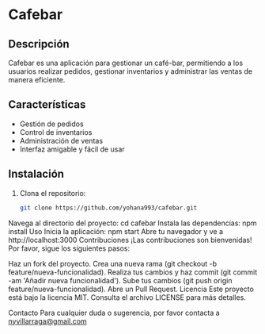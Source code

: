 # Cafebar

## Descripción
Cafebar es una aplicación para gestionar un café-bar, permitiendo a los usuarios realizar pedidos, gestionar inventarios y administrar las ventas de manera eficiente.

## Características
- Gestión de pedidos
- Control de inventarios
- Administración de ventas
- Interfaz amigable y fácil de usar

## Instalación
1. Clona el repositorio:
   ```bash
   git clone https://github.com/yohana993/cafebar.git
Navega al directorio del proyecto:
cd cafebar
Instala las dependencias:
npm install
Uso
Inicia la aplicación:
npm start
Abre tu navegador y ve a http://localhost:3000
Contribuciones
¡Las contribuciones son bienvenidas! Por favor, sigue los siguientes pasos:

Haz un fork del proyecto.
Crea una nueva rama (git checkout -b feature/nueva-funcionalidad).
Realiza tus cambios y haz commit (git commit -am 'Añadir nueva funcionalidad').
Sube tus cambios (git push origin feature/nueva-funcionalidad).
Abre un Pull Request.
Licencia
Este proyecto está bajo la licencia MIT. Consulta el archivo LICENSE para más detalles.

Contacto
Para cualquier duda o sugerencia, por favor contacta a nyvillarraga@gmail.com
